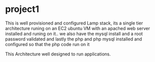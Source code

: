 # project1
This is well provisioned and configured Lamp stack, its a single tier architecture runing on an EC2 ubuntu VM with an apached web server installed and runing on it..
we also have the mysql install and a root password validated and lastly the php and php mysql installed and configured so that the php code run on it

This Architecture well designed to run applications.
